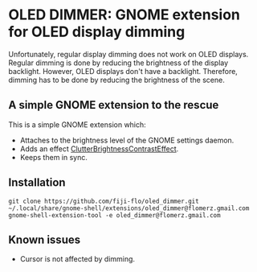 # OLED DIMMER: GNOME extension for OLED display dimming

Unfortunately, regular display dimming does not work on OLED displays. Regular
dimming is done by reducing the brightness of the display backlight. However,
OLED displays don't have a backlight. Therefore, dimming has to be done by
reducing the brightness of the scene.

## A simple GNOME extension to the rescue

This is a simple GNOME extension which:

* Attaches to the brightness level of the GNOME settings daemon.
* Adds an effect [ClutterBrightnessContrastEffect](https://developer.gnome.org/clutter/stable/ClutterBrightnessContrastEffect.html).
* Keeps them in sync.

## Installation

```
git clone https://github.com/fiji-flo/oled_dimmer.git ~/.local/share/gnome-shell/extensions/oled_dimmer@flomerz.gmail.com
gnome-shell-extension-tool -e oled_dimmer@flomerz.gmail.com
```

## Known issues

* Cursor is not affected by dimming.
